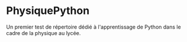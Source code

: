 # PhysiquePython
Un premier test de répertoire dédié à l'apprentissage de Python dans le cadre de la physique au lycée.
